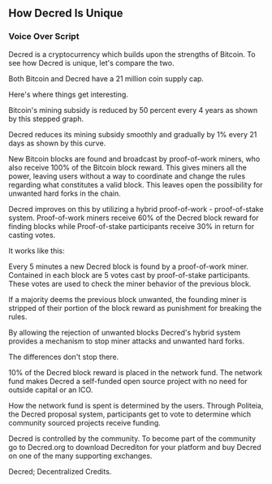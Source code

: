 ## How Decred Is Unique
### Voice Over Script

Decred is a cryptocurrency which builds upon the strengths of Bitcoin. To see how Decred is unique, let's compare the two.

Both Bitcoin and Decred have a 21 million coin supply cap.

Here's where things get interesting.

Bitcoin's mining subsidy is reduced by 50 percent every 4 years as shown by this stepped graph.

Decred reduces its mining subsidy smoothly and gradually by 1% every 21 days as shown by this curve.

New Bitcoin blocks are found and broadcast by proof-of-work miners, who also receive 100% of the Bitcoin block reward. This gives miners all the power, leaving users without a way to coordinate and change the rules regarding what constitutes a valid block. This leaves open the possibility for unwanted hard forks in the chain.

Decred improves on this by utilizing a hybrid proof-of-work - proof-of-stake system. Proof-of-work miners receive 60% of the Decred block reward for finding blocks while Proof-of-stake participants receive 30% in return for casting votes.

It works like this:

Every 5 minutes a new Decred block is found by a proof-of-work miner. Contained in each block are 5 votes cast by proof-of-stake participants. These votes are used to check the miner behavior of the previous block.

If a majority deems the previous block unwanted, the founding miner is stripped of their portion of the block reward as punishment for breaking the rules.

By allowing the rejection of unwanted blocks Decred's hybrid system provides a mechanism to stop miner attacks and unwanted hard forks.

The differences don't stop there.

10% of the Decred block reward is placed in the network fund. The network fund makes Decred a self-funded open source project with no need for outside capital or an ICO.

How the network fund is spent is determined by the users. Through Politeia, the Decred proposal system,  participants get to vote to determine which community sourced projects receive funding.

Decred is controlled by the community. To become part of the community go to Decred.org to download Decrediton for your platform and buy Decred on one of the many supporting exchanges.

Decred; Decentralized Credits.

